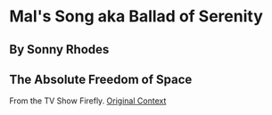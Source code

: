 # Mal's Song aka Ballad of Serenity
## By Sonny Rhodes
## The Absolute Freedom of Space

From the TV Show Firefly.  [Original Context](https://www.youtube.com/watch?v=o-sp68GjYL0)
